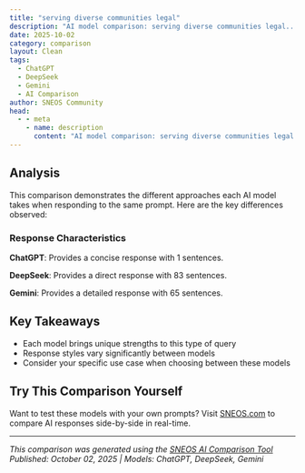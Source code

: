 ```yaml
---
title: "serving diverse communities legal"
description: "AI model comparison: serving diverse communities legal..."
date: 2025-10-02
category: comparison
layout: Clean
tags:
  - ChatGPT
  - DeepSeek
  - Gemini
  - AI Comparison
author: SNEOS Community
head:
  - - meta
    - name: description
      content: "AI model comparison: serving diverse communities legal..."
---
```


<ChatComparison
  title="serving diverse communities legal"
  prompt="serving diverse communities legal"
  :responses='{
    "ChatGPT": "Serving diverse communities in a legal context involves understanding and addressing the unique legal needs, cultural backgrounds, and specific challenges faced by different groups. Here are some key aspects to consider:\n\n### 1. **Cultural Competence**\n   - **Understanding Cultural Differences**: It&#39;s crucial for legal professionals to be sensitive to cultural norms, values, and practices of various communities.\n   - **Effective Communication**: Use language services and translators for non-English speaking clients to ensure clear communication.\n\n### 2. **Access to Justice**\n   - **Barriers to Access**: Identify and work to remove barriers such as language, socioeconomic status, and lack of transportation.\n   - **Legal Aid Services**: Partner with legal aid organizations that specialize in serving low-income and marginalized communities.\n\n### 3. **Community Engagement**\n   - **Outreach Programs**: Engage with diverse communities through workshops, informational sessions, and partnerships with community organizations.\n   - **Feedback Mechanisms**: Create avenues for community feedback to better understand their legal needs.\n\n### 4. **Education and Resources**\n   - **Legal Literacy**: Provide resources and education tailored to diverse communities regarding their rights and responsibilities.\n   - **Informational Materials**: Offer brochures and online resources in multiple languages to ensure accessibility.\n\n### 5. **Non-Discrimination Practices**\n   - **Policy Implementation**: Implement and adhere to non-discrimination policies within legal practices and institutions.\n   - **Diversity Training**: Offer regular training for legal professionals on issues related to diversity, equity, and inclusion.\n\n### 6. **Specialized Legal Services**\n   - **Focus Areas**: Establish practices that focus on immigration law, family law, housing, employment, and civil rights as they pertain to specific communities.\n   - **Pro Bono Work**: Encourage and facilitate pro bono opportunities for attorneys to serve diverse communities.\n\n### 7. **Collaboration with Community Organizations**\n   - **Partnerships**: Collaborate with nonprofits, grassroots organizations, and community leaders to enhance service delivery.\n   - **Resource Sharing**: Share resources, knowledge, and referrals to better support community members.\n\n### 8. **Policy Advocacy**\n   - **Advocacy for Diverse Communities**: Engage in advocacy work to influence legal and policy changes that impact diverse communities.\n   - **Participation in Legislative Processes**: Mobilize community voices in legislative discussions to ensure their needs are represented.\n\n### 9. **Understanding Intersectionality**\n   - **Holistic Approach**: Recognize how various identities (race, gender, sexuality, disability, etc.) intersect and impact individuals&#39; legal experiences.\n   - **Tailored Solutions**: Provide tailored legal assistance that reflects the complexities of clients’ identities and circumstances.\n\n### Conclusion\nBy focusing on these areas, legal professionals can better serve diverse communities, ensuring that their legal rights are protected and that they receive equitable treatment in the legal system. This not only enhances the effectiveness of legal services but also strengthens the overall community.",
    "DeepSeek": "Of course. Serving diverse communities in a legal context is not just a niche practice area; it\u0027s a fundamental aspect of ethical, competent, and effective lawyering in a multicultural society. It requires a specific set of skills, knowledge, and attitudes that go beyond legal expertise.\n\nHere is a comprehensive breakdown of what it means and how to do it effectively.\n\n### Core Principles of Serving Diverse Communities\n\n1.  **Cultural Competence:** The ability to understand, communicate with, and effectively interact with people across cultures. It involves:\n    *   **Awareness of one\u0027s own cultural worldview.**\n    *   **Attitude towards cultural differences.**\n    *   **Knowledge of different cultural practices and worldviews.**\n    *   **Cross-cultural communication skills.**\n\n2.  **Linguistic Access:** Ensuring that Limited English Proficient (LEP) individuals have meaningful access to legal services. This is often a legal requirement under Title VI of the Civil Rights Act.\n\n3.  **Humility and a Learning Mindset:** Acknowledging that you don\u0027t know everything about another person\u0027s culture or experience and being open to learning from your clients.\n\n4.  **Trauma-Informed Approach:** Recognizing that many clients from marginalized communities may have experienced trauma (e.g., from immigration, discrimination, violence, or the legal system itself) and adapting your practice to avoid re-traumatization.\n\n5.  **Anti-Bias and Anti-Racism:** Actively working to identify and counteract personal and systemic biases within your practice and the legal system.\n\n---\n\n### Key Strategies for Effective Legal Service\n\n#### 1. Communication and Interpersonal Skills\n\n*   **Use Professional Interpreters:** **Never** use family members, especially children, as interpreters. Use certified professional interpreters to ensure accuracy, confidentiality, and impartiality.\n*   **Plain Language:** Avoid legalese. Explain complex legal concepts in simple, clear language. Check for understanding by having the client explain it back to you.\n*   **Non-Verbal Cues:** Be aware that eye contact, personal space, gestures, and expressions of emotion can have different meanings in different cultures.\n*   **Active Listening:** Listen to understand, not just to respond. Pay attention to what is said and what is not said.\n\n#### 2. Building Trust and Rapport\n\n*   **Respect for Cultural Norms:** Learn basic greetings, understand formality in address (e.g., using last names and titles), and be mindful of gender dynamics.\n*   **Understand Different Perspectives on Law and Authority:** Some communities may have deep-seated distrust of government and legal systems due to historical or personal experiences. Others may view lawyers as authority figures they cannot question. Address this directly and empathetically.\n*   **Client-Centered Lawyering:** Let the client\u0027s goals and priorities drive the representation, not your own assumptions about what is best for them.\n\n#### 3. Practical and Office-Wide Steps\n\n*   **Hiring and Training:** Build a diverse staff and provide ongoing training on cultural competency, implicit bias, and serving specific communities (e.g., refugees, LGBTQ\u002B individuals, people with disabilities).\n*   **Inclusive Intake Process:** Ensure your intake forms are inclusive (e.g., preferred pronouns, options for various family structures) and available in multiple languages.\n*   **Accessible Marketing and Outreach:** Your website, brochures, and community outreach should feature diverse images and be available in languages commonly spoken in your community. Partner with trusted community-based organizations.\n*   **Physical Space:** Is your office accessible to people with disabilities? Is it welcoming? Do you have signage in multiple languages?\n\n---\n\n### Specific Community Considerations\n\n| Community | Key Considerations for Legal Professionals |\n| :--- | :--- |\n| **Immigrants \u0026 Refugees** | \u2022 Trauma from past persecution or dangerous journeys.\u003Cbr\u003E\u2022 Fear of deportation and authorities.\u003Cbr\u003E\u2022 Complex immigration status affecting other legal issues (housing, family law).\u003Cbr\u003E\u2022 Need for qualified interpreters and culturally specific resources. |\n| **LGBTQ\u002B Individuals** | \u2022 Use of correct names and pronouns.\u003Cbr\u003E\u2022 Understanding of unique family law issues (parentage, adoption).\u003Cbr\u003E\u2022 Awareness of discrimination in housing, employment, and public accommodations.\u003Cbr\u003E\u2022 Creating a visibly safe and affirming environment (e.g., Pride flag, inclusive forms). |\n| **People with Disabilities** | \u2022 Providing reasonable accommodations (e.g., ASL interpreters, documents in large print).\u003Cbr\u003E\u2022 Understanding the social and medical models of disability.\u003Cbr\u003E\u2022 Communicating directly with the client, not just their companion or aide. |\n| **Religious Minorities** | \u2022 Accommodating religious holidays, prayer times, and dress.\u003Cbr\u003E\u2022 Understanding how religious law (e.g., Sharia, Halakha) may influence a client\u0027s personal decisions and goals. |\n| **Low-Income Communities** | \u2022 \u0022Justice gap\u0022 \u2013 the inability to afford legal help.\u003Cbr\u003E\u2022 Navigating legal problems without a safety net.\u003Cbr\u003E\u2022 Understanding the intersection of poverty with other legal issues (eviction, consumer debt, benefits). |\n\n---\n\n### Ethical and Legal Obligations\n\n*   **Competence (Rule 1.1):** Comment 8 to this rule in the Model Rules of Professional Conduct states that competence can require understanding the \u0022particularities\u0022 of representing a client from a different background.\n*   **Communication (Rule 1.4):** You must communicate with your client in a way that they can reasonably understand.\n*   **Diligence (Rule 1.3):** Providing culturally competent service is part of providing diligent representation.\n*   **Title VI of the Civil Rights Act:** Prohibits discrimination based on race, color, or national origin in programs that receive federal financial assistance, which includes many legal aid organizations. This requires meaningful language access for LEP individuals.\n\n### Resources for Lawyers and Law Firms\n\n*   **The Center for Legal Inclusiveness (CLI)**\n*   **The American Bar Association (ABA) Center for Professional Responsibility** and **Diversity and Inclusion Center**\n*   **National Center for Access to Justice**\n*   **The National LGBTQ\u002B Bar Association**\n*   **The National Disability Rights Network (NDRN)**\n\n**Conclusion:**\n\nServing diverse communities is an active, ongoing process\u2014not a one-time checklist. It requires intentionality, resources, and a commitment to justice that recognizes the unique histories, challenges, and strengths each client brings. By embracing these principles, legal professionals can not only provide better representation but also help build a more just and equitable legal system for everyone.",
    "Gemini": "Serving diverse communities in the legal field is a multifaceted issue encompassing access to justice, cultural competency, representation within the legal profession, and equitable outcomes. Here\u0027s a breakdown of key considerations and strategies:\n\n**1. Understanding Diversity:**\n\n*   **Cultural Diversity:**  Encompasses race, ethnicity, language, religion, customs, traditions, and values.\n*   **Linguistic Diversity:**  Refers to the different languages spoken within a community and the need for language access services.\n*   **Socioeconomic Diversity:** Acknowledges disparities in income, education, and access to resources that can affect legal outcomes.\n*   **Disability Diversity:** Includes physical, cognitive, sensory, and mental health disabilities, requiring accommodations and accessibility.\n*   **Gender and Sexual Orientation Diversity:** Recognition of LGBTQ\u002B individuals and their unique legal needs.\n*   **Age Diversity:** The needs of children, youth, adults, and older adults differ.\n*   **Immigration Status:** Impacts legal rights and access to services.\n*   **Geographic Diversity:**  Rural communities often face different challenges than urban areas regarding legal access.\n\n**2. Key Challenges in Serving Diverse Communities:**\n\n*   **Language Barriers:** Difficulties in communicating with clients who speak a different language.\n*   **Cultural Misunderstandings:**  Differences in values, beliefs, and communication styles can lead to misunderstandings and mistrust.\n*   **Lack of Access to Legal Resources:**  Limited availability of legal aid, pro bono services, and affordable legal representation.\n*   **Fear and Distrust of the Legal System:**  Stemming from historical injustices, experiences with discrimination, and lack of understanding of the system.\n*   **Geographic Barriers:**  Difficulties in accessing legal services in rural or underserved areas.\n*   **Lack of Representation in the Legal Profession:**  Underrepresentation of diverse groups in law schools, law firms, and the judiciary.\n*   **Implicit Bias and Discrimination:** Unconscious biases can affect how legal professionals treat clients and make decisions.\n*   **Limited Financial Resources:**  Inability to afford legal fees, court costs, and other expenses.\n*   **Complex Legal Issues:**  Facing challenges related to immigration, housing, employment, and other areas.\n\n**3. Strategies for Improving Legal Services to Diverse Communities:**\n\n*   **Language Access:**\n    *   **Interpretation and Translation Services:** Provide qualified interpreters and translated documents in multiple languages.\n    *   **Bilingual Staff:** Hire staff members who are fluent in multiple languages.\n    *   **\u0022I Speak\u0022 Cards:**  Use cards that clients can point to in order to indicate the language they speak.\n    *   **Training for Staff:**  Train staff on how to work with interpreters and communicate effectively with clients who have limited English proficiency.\n\n*   **Cultural Competency Training:**\n    *   **Educate Legal Professionals:** Provide training on cultural awareness, sensitivity, and the impact of cultural factors on legal issues.\n    *   **Understand Cultural Norms:**  Learn about the cultural norms and values of different communities to avoid misunderstandings.\n    *   **Develop Culturally Appropriate Communication Strategies:** Tailor communication styles to the needs of different clients.\n\n*   **Outreach and Education:**\n    *   **Community Partnerships:** Collaborate with community organizations, religious institutions, and other trusted groups to reach diverse populations.\n    *   **Legal Workshops and Seminars:** Offer workshops and seminars on legal topics of interest to diverse communities.\n    *   **Public Service Announcements:**  Create public service announcements in multiple languages to raise awareness of legal rights and resources.\n    *   **Know Your Rights Campaigns:**  Develop and implement \u0022Know Your Rights\u0022 campaigns to inform people of their legal rights.\n\n*   **Representation in the Legal Profession:**\n    *   **Recruitment and Retention:**  Actively recruit and retain diverse students and attorneys in law schools and law firms.\n    *   **Mentorship Programs:**  Establish mentorship programs to support diverse legal professionals.\n    *   **Pipeline Programs:**  Create pipeline programs to encourage students from underrepresented backgrounds to pursue legal careers.\n    *   **Scholarships and Financial Aid:**  Offer scholarships and financial aid to diverse students who are interested in law school.\n\n*   **Accessibility:**\n    *   **Physical Accessibility:** Ensure that legal offices and courtrooms are physically accessible to people with disabilities.\n    *   **Communication Accessibility:**  Provide alternative formats for legal documents, such as large print, Braille, and audio recordings.\n    *   **Assistive Technology:**  Provide assistive technology devices, such as screen readers and voice recognition software.\n\n*   **Addressing Bias and Discrimination:**\n    *   **Implicit Bias Training:**  Offer implicit bias training to legal professionals to raise awareness of unconscious biases.\n    *   **Complaint Mechanisms:**  Establish clear mechanisms for reporting and investigating complaints of discrimination.\n    *   **Diversity and Inclusion Policies:**  Implement diversity and inclusion policies to promote equitable treatment.\n\n*   **Collaboration and Coordination:**\n    *   **Legal Aid Organizations:**  Work with legal aid organizations to provide free or low-cost legal services to low-income individuals.\n    *   **Pro Bono Programs:**  Encourage attorneys to provide pro bono services to underserved communities.\n    *   **Government Agencies:**  Collaborate with government agencies to address systemic barriers to justice.\n\n*   **Technology:**\n    *   **Online Legal Resources:**  Develop online legal resources in multiple languages.\n    *   **Virtual Legal Clinics:**  Offer virtual legal clinics to provide remote legal assistance.\n    *   **Mobile Apps:**  Create mobile apps that provide legal information and resources.\n\n*   **Trauma-Informed Legal Practice:**\n    *   **Training:** Train legal professionals on trauma-informed practices to understand and respond to the needs of clients who have experienced trauma.\n    *   **Safe Spaces:** Create safe and supportive environments for clients to share their experiences.\n    *   **Empowerment:** Empower clients to make informed decisions about their legal cases.\n\n**4. Ethical Considerations:**\n\n*   **Confidentiality:**  Maintaining client confidentiality is paramount.\n*   **Conflicts of Interest:**  Identify and avoid conflicts of interest.\n*   **Competence:**  Ensure that you have the necessary skills and knowledge to represent your clients effectively.\n*   **Diligence:**  Act diligently on behalf of your clients.\n*   **Candor to the Tribunal:**  Be honest and truthful to the court.\n*   **Fairness:**  Treat all parties fairly and equitably.\n\n**5. Examples of Successful Initiatives:**\n\n*   **Language Access Plans:**  Many courts and legal organizations have implemented language access plans to ensure that individuals with limited English proficiency have equal access to justice.\n*   **Community Legal Clinics:**  Community legal clinics provide free or low-cost legal services to residents of underserved communities.\n*   **Cultural Competency Programs:**  Law schools and bar associations are offering cultural competency programs to educate legal professionals about the needs of diverse communities.\n*   **Diversity and Inclusion Initiatives:**  Law firms and corporations are implementing diversity and inclusion initiatives to promote equitable treatment and opportunity.\n\n**In conclusion, serving diverse communities effectively requires a comprehensive and ongoing commitment to cultural competency, language access, representation, and equitable outcomes. By addressing the challenges and implementing the strategies outlined above, the legal profession can create a more just and inclusive system for all.**\n"
  }'
  published-date="03:21"
/>

## Analysis

This comparison demonstrates the different approaches each AI model takes when responding to the same prompt. Here are the key differences observed:

### Response Characteristics

**ChatGPT**: Provides a concise response with 1 sentences. 

**DeepSeek**: Provides a direct response with 83 sentences. 

**Gemini**: Provides a detailed response with 65 sentences. 

## Key Takeaways

- Each model brings unique strengths to this type of query
- Response styles vary significantly between models
- Consider your specific use case when choosing between these models

## Try This Comparison Yourself

Want to test these models with your own prompts? Visit [SNEOS.com](https://sneos.com) to compare AI responses side-by-side in real-time.

---

*This comparison was generated using the [SNEOS AI Comparison Tool](https://sneos.com)*
*Published: October 02, 2025 | Models: ChatGPT, DeepSeek, Gemini*
